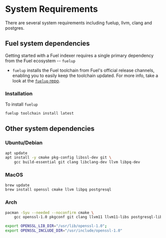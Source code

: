 # System Requirements

There are several system requirements including fuelup, llvm, clang and postgres.

## Fuel system dependencies

Getting started with a Fuel indexer requires a single primary dependency from the Fuel ecosystem -- `fuelup`
- `fuelup` installs the Fuel toolchain from Fuel's official release channels, enabling you to easily keep the toolchain updated. For more info, take a look at the [`fuelup` repo](https://github.com/fuellabs/fuelup).

### Installation

To install `fuelup`

```bash
fuelup toolchain install latest
```

## Other system dependencies

### Ubuntu/Debian

```bash
apt update
apt install -y cmake pkg-config libssl-dev git \
    gcc build-essential git clang libclang-dev llvm libpq-dev
```

### MacOS

```bash
brew update
brew install openssl cmake llvm libpq postgresql
```

### Arch

```bash
pacman -Syu --needed --noconfirm cmake \
    gcc openssl-1.0 pkgconf git clang llvm11 llvm11-libs postgresql-libs

export OPENSSL_LIB_DIR="/usr/lib/openssl-1.0";
export OPENSSL_INCLUDE_DIR="/usr/include/openssl-1.0"
```
